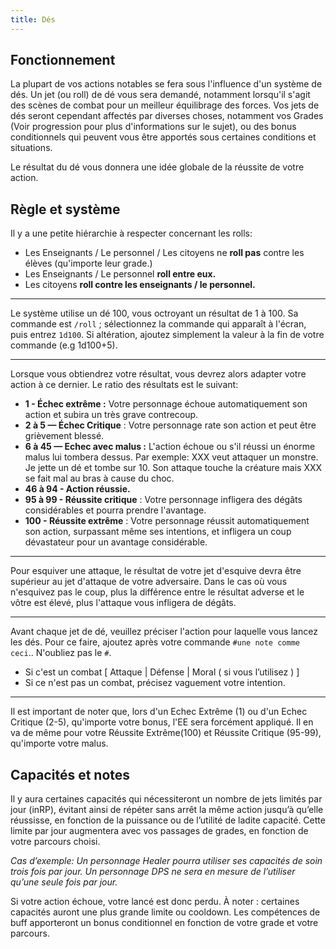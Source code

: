 ```yaml
---
title: Dés
---
```

## Fonctionnement

La plupart de vos actions notables se fera sous l'influence d'un système de dés. Un jet (ou roll) de dé vous sera demandé, notamment lorsqu'il s'agit des scènes de combat pour un meilleur équilibrage des forces.
Vos jets de dés seront cependant affectés par diverses choses, notamment vos Grades (Voir progression pour plus d'informations sur le sujet), ou des bonus conditionnels qui peuvent vous être apportés sous certaines conditions et situations. 

Le résultat du dé vous donnera une idée globale de la réussite de votre action. 

## Règle et système

Il y a une petite hiérarchie à respecter concernant les rolls: 
- Les Enseignants / Le personnel / Les citoyens ne **roll pas** contre les élèves (qu'importe leur grade.)
- Les Enseignants / Le personnel  **roll entre eux.**
- Les citoyens **roll contre les enseignants / le personnel.**

---
Le système utilise un dé 100, vous octroyant un résultat de 1 à 100. Sa commande est `/roll` ; sélectionnez la commande qui apparaît à l'écran, puis entrez `1d100`. Si altération, ajoutez simplement la valeur à la fin de votre commande (e.g 1d100+5).

---

Lorsque vous obtiendrez votre résultat, vous devrez alors adapter votre action à ce dernier. Le ratio des résultats est le suivant:

- **1 - Échec extrême :** Votre personnage échoue automatiquement son action et subira un très grave contrecoup.
- **2 à 5 — Échec Critique** : Votre personnage rate son action et peut être grièvement blessé.
- **6 à 45 —  Echec avec malus :** L'action échoue ou s'il réussi un énorme malus lui tombera dessus. Par exemple: XXX veut attaquer un monstre. Je jette un dé et tombe sur 10. Son attaque touche la créature mais XXX se fait mal au bras à cause du choc.
- **46 à 94 - Action réussie.**
- **95 à 99 - Réussite critique** : Votre personnage infligera des dégâts considérables et pourra prendre l'avantage.
- **100 - Réussite extrême** : Votre personnage réussit automatiquement son action, surpassant même ses intentions, et infligera un coup dévastateur pour un avantage considérable.

---
Pour esquiver une attaque, le résultat de votre jet d'esquive devra être supérieur au jet d'attaque de votre adversaire. Dans le cas où vous n'esquivez pas le coup, plus la différence entre le résultat adverse et le vôtre est élevé, plus l'attaque vous infligera de dégâts.

---
Avant chaque jet de dé, veuillez préciser l'action pour laquelle vous lancez les dés. Pour ce faire, ajoutez après votre commande `#une note comme ceci`.. N'oubliez pas le `#`.
- Si c'est un combat [ Attaque | Défense | Moral ( si vous l’utilisez ) ]
- Si ce n'est pas un combat, précisez vaguement votre intention.

---
Il est important de noter que, lors d'un Echec Extrême (1) ou d'un Echec Critique (2-5), qu'importe votre bonus, l'EE sera forcément appliqué. 
Il en va de même pour votre Réussite Extrême(100) et Réussite Critique (95-99), qu'importe votre malus. 

## Capacités et notes

Il y aura certaines capacités qui nécessiteront un nombre de jets limités par jour (inRP), évitant ainsi de répéter sans arrêt la même action jusqu’à qu’elle réussisse, en fonction de la puissance ou de l’utilité de ladite capacité. Cette limite par jour augmentera avec vos passages de grades, en fonction de votre parcours choisi. 

*Cas d’exemple: Un personnage Healer pourra utiliser ses capacités de soin trois fois par jour. Un personnage DPS ne sera en mesure de l’utiliser qu’une seule fois par jour.*

Si votre action échoue, votre lancé est donc perdu. 
À noter : certaines capacités auront une plus grande limite ou cooldown. 
Les compétences de buff apporteront un bonus conditionnel en fonction de votre grade et votre parcours.
